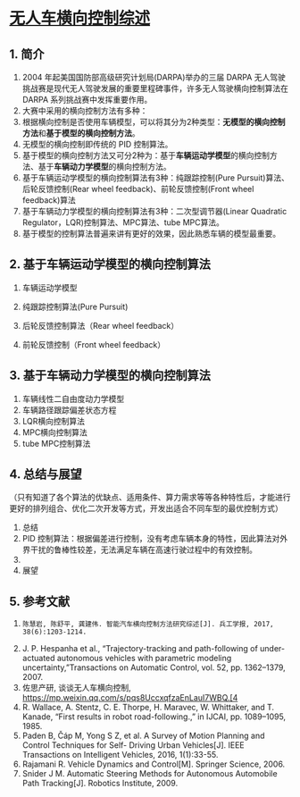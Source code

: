 # [无人车横向控制综述](https://zhuanlan.zhihu.com/p/46377932)
## 1. 简介
1. 2004 年起美国国防部高级研究计划局(DARPA)举办的三届 DARPA 无人驾驶挑战赛是现代无人驾驶发展的重要里程碑事件，许多无人驾驶横向控制算法在 DARPA 系列挑战赛中发挥重要作用。
2. 大赛中采用的横向控制方法有多种：
  1. 根据横向控制是否使用车辆模型，可以将其分为2种类型：**无模型的横向控制方法**和**基于模型的横向控制方法**。
  2. 无模型的横向控制即传统的 PID 控制算法。
  3. 基于模型的横向控制方法又可分2种为：基于**车辆运动学模型**的横向控制方法、基于**车辆动力学模型**的横向控制方法。
  4. 基于车辆运动学模型的横向控制算法有3种：纯跟踪控制(Pure Pursuit)算法、后轮反馈控制(Rear wheel feedback)、前轮反馈控制(Front wheel feedback)算法
  5. 基于车辆动力学模型的横向控制算法有3种：二次型调节器(Linear Quadratic Regulator，LQR)控制算法、MPC算法、tube MPC算法。
3. 基于模型的控制算法普遍来讲有更好的效果，因此熟悉车辆的模型最重要。
## 2. 基于车辆运动学模型的横向控制算法
1. 车辆运动学模型

2. 纯跟踪控制算法(Pure Pursuit)

3. 后轮反馈控制算法（Rear wheel feedback）

4. 前轮反馈控制（Front wheel feedback）
## 3. 基于车辆动力学模型的横向控制算法
1. 车辆线性二自由度动力学模型
2. 车辆路径跟踪偏差状态方程
3. LQR横向控制算法
4. MPC横向控制算法
5. tube MPC控制算法

## 4. 总结与展望
（只有知道了各个算法的优缺点、适用条件、算力需求等等各种特性后，才能进行更好的排列组合、优化二次开发等方式，开发出适合不同车型的最优控制方式）
1. 总结
  1. PID 控制算法：根据偏差进行控制，没有考虑车辆本身的特性，因此算法对外界干扰的鲁棒性较差，无法满足车辆在高速行驶过程中的有效控制。
  2. 
2. 展望

## 5. 参考文献
1.     陈慧岩, 陈舒平, 龚建伟. 智能汽车横向控制方法研究综述[J]. 兵工学报, 2017, 38(6):1203-1214.
2. J. P. Hespanha et al., “Trajectory-tracking and path-following of under-actuated autonomous vehicles with parametric modeling uncertainty,”Transactions on Automatic Control, vol. 52, pp. 1362–1379, 2007. 
3. 佐思产研, 谈谈无人车横向控制, https://mp.weixin.qq.com/s/pqs8UccxqfzaEnLauI7WBQ.[4
4. R. Wallace, A. Stentz, C. E. Thorpe, H. Maravec, W. Whittaker, and T. Kanade, “First results in robot road-following.,” in IJCAI, pp. 1089–1095, 1985. 
5. Paden B, Čáp M, Yong S Z, et al. A Survey of Motion Planning and Control Techniques for Self- Driving Urban Vehicles[J]. IEEE Transactions on Intelligent Vehicles, 2016, 1(1):33-55. 
6. Rajamani R. Vehicle Dynamics and Control[M]. Springer Science, 2006. 
7. Snider J M. Automatic Steering Methods for Autonomous Automobile Path Tracking[J]. Robotics Institute, 2009.









